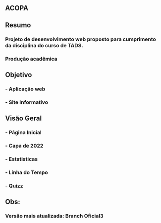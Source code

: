 ## ACOPA

## Resumo
### Projeto de desenvolvimento web proposto para cumprimento da disciplina do curso de TADS.
### Produção acadêmica

## Objetivo
### - Aplicação web
### - Site Informativo

## Visão Geral
### - Página Inicial
### - Capa de 2022
### - Estatisticas
### - Linha do Tempo
### - Quizz

## Obs:
### Versão mais atualizada: Branch Oficial3

